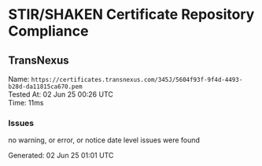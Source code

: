 # STIR/SHAKEN Certificate Repository Compliance

## TransNexus

Name: `https://certificates.transnexus.com/345J/5604f93f-9f4d-4493-b28d-da11815ca670.pem`\
Tested At: 02 Jun 25 00:26 UTC\
Time: 11ms

### Issues

no warning, or error, or notice date level issues were found

Generated: 02 Jun 25 01:01 UTC